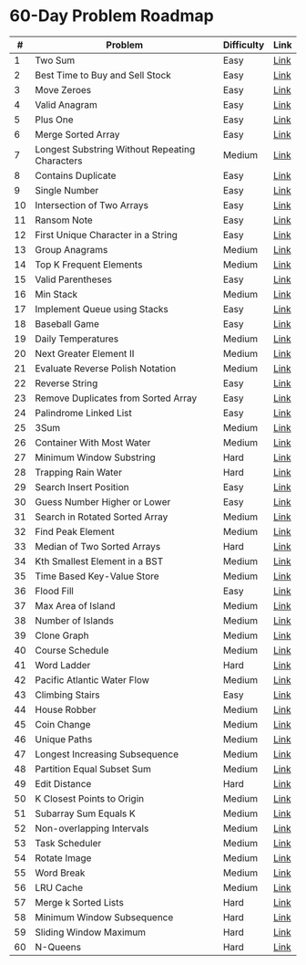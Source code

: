 # 60-Day Problem Roadmap

| # | Problem | Difficulty | Link |
|---|---------|------------|------|
| 1 | Two Sum | Easy | [Link](https://leetcode.com/problems/two-sum/) |
| 2 | Best Time to Buy and Sell Stock | Easy | [Link](https://leetcode.com/problems/best-time-to-buy-and-sell-stock/) |
| 3 | Move Zeroes | Easy | [Link](https://leetcode.com/problems/move-zeroes/) |
| 4 | Valid Anagram | Easy | [Link](https://leetcode.com/problems/valid-anagram/) |
| 5 | Plus One | Easy | [Link](https://leetcode.com/problems/plus-one/) |
| 6 | Merge Sorted Array | Easy | [Link](https://leetcode.com/problems/merge-sorted-array/) |
| 7 | Longest Substring Without Repeating Characters | Medium | [Link](https://leetcode.com/problems/longest-substring-without-repeating-characters/) |
| 8 | Contains Duplicate | Easy | [Link](https://leetcode.com/problems/contains-duplicate/) |
| 9 | Single Number | Easy | [Link](https://leetcode.com/problems/single-number/) |
| 10 | Intersection of Two Arrays | Easy | [Link](https://leetcode.com/problems/intersection-of-two-arrays/) |
| 11 | Ransom Note | Easy | [Link](https://leetcode.com/problems/ransom-note/) |
| 12 | First Unique Character in a String | Easy | [Link](https://leetcode.com/problems/first-unique-character-in-a-string/) |
| 13 | Group Anagrams | Medium | [Link](https://leetcode.com/problems/group-anagrams/) |
| 14 | Top K Frequent Elements | Medium | [Link](https://leetcode.com/problems/top-k-frequent-elements/) |
| 15 | Valid Parentheses | Easy | [Link](https://leetcode.com/problems/valid-parentheses/) |
| 16 | Min Stack | Medium | [Link](https://leetcode.com/problems/min-stack/) |
| 17 | Implement Queue using Stacks | Easy | [Link](https://leetcode.com/problems/implement-queue-using-stacks/) |
| 18 | Baseball Game | Easy | [Link](https://leetcode.com/problems/baseball-game/) |
| 19 | Daily Temperatures | Medium | [Link](https://leetcode.com/problems/daily-temperatures/) |
| 20 | Next Greater Element II | Medium | [Link](https://leetcode.com/problems/next-greater-element-ii/) |
| 21 | Evaluate Reverse Polish Notation | Medium | [Link](https://leetcode.com/problems/evaluate-reverse-polish-notation/) |
| 22 | Reverse String | Easy | [Link](https://leetcode.com/problems/reverse-string/) |
| 23 | Remove Duplicates from Sorted Array | Easy | [Link](https://leetcode.com/problems/remove-duplicates-from-sorted-array/) |
| 24 | Palindrome Linked List | Easy | [Link](https://leetcode.com/problems/palindrome-linked-list/) |
| 25 | 3Sum | Medium | [Link](https://leetcode.com/problems/3sum/) |
| 26 | Container With Most Water | Medium | [Link](https://leetcode.com/problems/container-with-most-water/) |
| 27 | Minimum Window Substring | Hard | [Link](https://leetcode.com/problems/minimum-window-substring/) |
| 28 | Trapping Rain Water | Hard | [Link](https://leetcode.com/problems/trapping-rain-water/) |
| 29 | Search Insert Position | Easy | [Link](https://leetcode.com/problems/search-insert-position/) |
| 30 | Guess Number Higher or Lower | Easy | [Link](https://leetcode.com/problems/guess-number-higher-or-lower/) |
| 31 | Search in Rotated Sorted Array | Medium | [Link](https://leetcode.com/problems/search-in-rotated-sorted-array/) |
| 32 | Find Peak Element | Medium | [Link](https://leetcode.com/problems/find-peak-element/) |
| 33 | Median of Two Sorted Arrays | Hard | [Link](https://leetcode.com/problems/median-of-two-sorted-arrays/) |
| 34 | Kth Smallest Element in a BST | Medium | [Link](https://leetcode.com/problems/kth-smallest-element-in-a-bst/) |
| 35 | Time Based Key-Value Store | Medium | [Link](https://leetcode.com/problems/time-based-key-value-store/) |
| 36 | Flood Fill | Easy | [Link](https://leetcode.com/problems/flood-fill/) |
| 37 | Max Area of Island | Medium | [Link](https://leetcode.com/problems/max-area-of-island/) |
| 38 | Number of Islands | Medium | [Link](https://leetcode.com/problems/number-of-islands/) |
| 39 | Clone Graph | Medium | [Link](https://leetcode.com/problems/clone-graph/) |
| 40 | Course Schedule | Medium | [Link](https://leetcode.com/problems/course-schedule/) |
| 41 | Word Ladder | Hard | [Link](https://leetcode.com/problems/word-ladder/) |
| 42 | Pacific Atlantic Water Flow | Medium | [Link](https://leetcode.com/problems/pacific-atlantic-water-flow/) |
| 43 | Climbing Stairs | Easy | [Link](https://leetcode.com/problems/climbing-stairs/) |
| 44 | House Robber | Medium | [Link](https://leetcode.com/problems/house-robber/) |
| 45 | Coin Change | Medium | [Link](https://leetcode.com/problems/coin-change/) |
| 46 | Unique Paths | Medium | [Link](https://leetcode.com/problems/unique-paths/) |
| 47 | Longest Increasing Subsequence | Medium | [Link](https://leetcode.com/problems/longest-increasing-subsequence/) |
| 48 | Partition Equal Subset Sum | Medium | [Link](https://leetcode.com/problems/partition-equal-subset-sum/) |
| 49 | Edit Distance | Hard | [Link](https://leetcode.com/problems/edit-distance/) |
| 50 | K Closest Points to Origin | Medium | [Link](https://leetcode.com/problems/k-closest-points-to-origin/) |
| 51 | Subarray Sum Equals K | Medium | [Link](https://leetcode.com/problems/subarray-sum-equals-k/) |
| 52 | Non-overlapping Intervals | Medium | [Link](https://leetcode.com/problems/non-overlapping-intervals/description/) |
| 53 | Task Scheduler | Medium | [Link](https://leetcode.com/problems/task-scheduler/) |
| 54 | Rotate Image | Medium | [Link](https://leetcode.com/problems/rotate-image/) |
| 55 | Word Break | Medium | [Link](https://leetcode.com/problems/word-break/) |
| 56 | LRU Cache | Medium | [Link](https://leetcode.com/problems/lru-cache/) |
| 57 | Merge k Sorted Lists | Hard | [Link](https://leetcode.com/problems/merge-k-sorted-lists/) |
| 58 | Minimum Window Subsequence | Hard | [Link](https://leetcode.com/problems/minimum-window-subsequence/) |
| 59 | Sliding Window Maximum | Hard | [Link](https://leetcode.com/problems/sliding-window-maximum/) |
| 60 | N-Queens | Hard | [Link](https://leetcode.com/problems/n-queens/) |